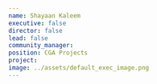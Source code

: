 ```yaml
---
name: Shayaan Kaleem
executive: false
director: false
lead: false
community_manager: 
position: CGA Projects
project:  
image: ../assets/default_exec_image.png
---
```

